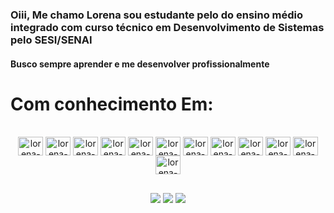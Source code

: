 ### Oiii, Me chamo Lorena sou estudante pelo  do ensino médio integrado com curso técnico em Desenvolvimento de Sistemas pelo SESI/SENAI
#### Busco sempre aprender e me desenvolver profissionalmente
# Com conhecimento Em: 
<div style="display: inline_block"><br>
<div align="center">
  <img align="center" alt="lorena-Js" height="30" width="40" src="https://cdn.worldvectorlogo.com/logos/javascript-1.svg">
  <img align="center" alt="lorena-HTML" height="30" width="40" src="https://cdn.worldvectorlogo.com/logos/html-1.svg">
  <img align="center" alt="lorena-CSS" height="30" width="40" src="https://cdn.worldvectorlogo.com/logos/css-3.svg">
  <img align="center" alt="lorena-Python" height="30" width="40" src="https://cdn.worldvectorlogo.com/logos/python-5.svg">
  <img align="center" alt="lorena-Boodstrep" height="30" width="40" src="https://cdn.worldvectorlogo.com/logos/bootstrap-5-1.svg">
 <img align="center" alt="lorena-React" height="30" width="40" src="https://cdn.worldvectorlogo.com/logos/react-2.svg">
  <img align="center" alt="lorena-Php" height="30" width="40" src="https://cdn.worldvectorlogo.com/logos/php-6.svg">
   <img align="center" alt="lorena-MySQL" height="30" width="40" src="https://cdn.worldvectorlogo.com/logos/mysql-2.svg">
      <img align="center" alt="lorena-PostgreSQL" height="30" width="40" src="https://cdn.worldvectorlogo.com/logos/postgresql.svg">
      <img align="center" alt="lorena-Git" height="30" width="40" src="https://cdn.worldvectorlogo.com/logos/git-icon.svg">
      <img align="center" alt="lorena-VsCode" height="30" width="40" src="https://cdn.worldvectorlogo.com/logos/visual-studio-code-1.svg">
      <img align="center" alt="lorena-GitHub" height="30" width="40" src="https://cdn.worldvectorlogo.com/logos/github-icon-2.svg">

</div>
</div>
  
  ##
 
 <div align="center">
  <a href="https://www.instagram.com/lores_c.s?igsh=MWF2aDBkaXJhMHNnMw==" target="_blank"><img src="https://img.shields.io/badge/-Instagram-%23E4405F?style=for-the-badge&logo=instagram&logoColor=white" target="_blank"></a>
  <a href = "lorenacarvalhodesouza93@gmail.com"><img src="https://img.shields.io/badge/-Gmail-%23333?style=for-the-badge&logo=gmail&logoColor=white" target="_blank"></a>
  <a href="https://www.linkedin.com/in/lorena-carvalho-de-souza-0b47ab377/" target="_blank"><img src="https://img.shields.io/badge/-LinkedIn-%230077B5?style=for-the-badge&logo=linkedin&logoColor=white" target="_blank"></a> 

</div>

